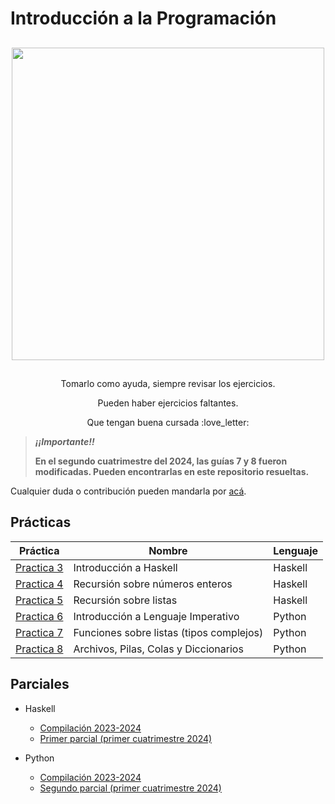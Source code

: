 # Introducción a la Programación

##

<p align="center">
  <img src="https://i.makeagif.com/media/4-29-2017/c1VKAm.gif" align="center" width="500">
</p>

##

<p align="center">
Tomarlo como ayuda, siempre revisar los ejercicios.
</p>
<p align="center">
Pueden haber ejercicios faltantes.
</p>
<p align="center">
Que tengan buena cursada :love_letter:
</p>

>_**¡¡Importante!!**_
>
>**En el segundo cuatrimestre del 2024, las guías 7 y 8 fueron modificadas.
>Pueden encontrarlas en este repositorio resueltas.**
</p>

Cualquier duda o contribución pueden mandarla por [acá](https://github.com/agustinacf/IntroduccionALaProgramacion/issues).

## Prácticas

|        Práctica         |                  Nombre                    | Lenguaje |
|-------------------------|--------------------------------------------| ---------|
| [Practica 3](Practica3) | Introducción a Haskell                     | Haskell  |
| [Practica 4](Practica4) | Recursión sobre números enteros            | Haskell  |
| [Practica 5](Practica5) | Recursión sobre listas                     | Haskell  |
| [Practica 6](Practica6) | Introducción a Lenguaje Imperativo         | Python   | 
| [Practica 7](Practica7) | Funciones sobre listas (tipos complejos)   | Python   |
| [Practica 8](Practica8) | Archivos, Pilas, Colas y Diccionarios      | Python   |

## Parciales
+ Haskell
  + [Compilación 2023-2024](https://github.com/agustinacf/RepasoPrimerParcialIP.git)
  + [Primer parcial (primer cuatrimestre 2024)](https://github.com/agustinacf/PrimerParcialIP.git)

+ Python
  + [Compilación 2023-2024](https://github.com/agustinacf/RepasoSegundoParcialIP.git)
  + [Segundo parcial (primer cuatrimestre 2024)](https://github.com/agustinacf/SegundoParcialIP.git)
